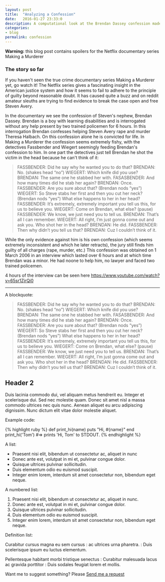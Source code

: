 ```yaml
---
layout: post
title:  "Analyzing a Confession"
date:   2016-01-27 23:33:0
description: A computational look at the Brendan Dassey confession made famous by Making a Murderer
categories:
- blog
permalink: confession
---
```


**Warning:** this blog post contains spoilers for the Netflix documentary series Making a Murderer

### The story so far
If you haven't seen the true crime documentary series Making a Murderer yet, go watch it! The Netflix series gives a fascinating insight in the  American justice system and how it seems to fail to adhere to the principle of guilty beyond reasonable doubt. It has caused quite a buzz and on reddit amateur sleuths are trying to find evidence to break the case open and free Steven Avery.

In the documentary we see the confession of Steven's nephew, Brendan Dassey. Brendan is a boy with learning disabilities and is interrogated without any help present by two trained policemen for 6 hours. In this interrogation Brendan confesses helping Steven Avery rape and murder Theresa Halbach. On this confession alone he is convicted for life. In Making a Murderer the confession seems extremely fishy, with the detectives Fassbender and Wiegert seemingly feeding Brendan's confession to him. In one part the detectives just tell Brendan he shot the victim in the head because he can't think of it:

> FASSBENDER: Did he say why he wanted you to do that?
> BRENDAN: No. (shakes head “no”)
> WIEGERT: Which knife did you use?
> BRENDAN: The same one he stabbed her with.
> FASASBENDER: And how many times did he stab her again?
> BRENDAN: Once.
> FASSBENDER: Are you sure about that? (Brendan nods “yes”)
> WIEGERT: So Steve stabs her first and then you cut her neck? (Brendan nods “yes”) What else happens to her in her head?
> FASSBENDER: It’s extremely, extremely important you tell us this, for us to believe you.
> WIEGERT: Come on Brendan, what else?
> (pause)
> FASSBENDER: We know, we just need you to tell us.
> BRENDAN: That’s all I can remember.
> WIEGERT: All right, I’m just gonna come out and ask you. Who shot her in the head?
> BRENDAN: He did.
> FASSBENDER: Then why didn’t you tell us that?
> BRENDAN: Cuz I couldn’t think of it.




While the only evidence against him is his own confession (which seems extremely inconsistent and which he later retracts), the jury still finds him guilty of all charges (rape, murder, etc.) This confession was obtained on 1 March 2006 in an interview which lasted over 6 hours and at which time Brendan was a minor. He had noone to help him, no lawyer and faced two trained policemen.

4 hours of the interview can be seen here https://www.youtube.com/watch?v=65sr1ZjrQi0





___

A blockquote:

> FASSBENDER: Did he say why he wanted you to do that?
> BRENDAN: No. (shakes head “no”)
> WIEGERT: Which knife did you use?
> BRENDAN: The same one he stabbed her with.
> FASASBENDER: And how many times did he stab her again?
> BRENDAN: Once.
> FASSBENDER: Are you sure about that? (Brendan nods “yes”)
> WIEGERT: So Steve stabs her first and then you cut her neck? (Brendan nods “yes”) What else happens to her in her head?
> FASSBENDER: It’s extremely, extremely important you tell us this, for us to believe you.
> WIEGERT: Come on Brendan, what else?
> (pause)
> FASSBENDER: We know, we just need you to tell us.
> BRENDAN: That’s all I can remember.
> WIEGERT: All right, I’m just gonna come out and ask you. Who shot her in the head?
> BRENDAN: He did.
> FASSBENDER: Then why didn’t you tell us that?
> BRENDAN: Cuz I couldn’t think of it.

## Header 2

Duis lacinia commodo dui, vel aliquam metus hendrerit eu. Integer et scelerisque dui. Sed nec molestie quam. Donec sit amet nisl a massa commodo ultrices nec quis nunc. Aenean aliquet eu arcu adipiscing dignissim. Nunc dictum elit vitae dolor molestie aliquet.


Example code: 

{% highlight ruby %}
def print_hi(name)
  puts "Hi, #{name}"
end
print_hi('Tom')
#=> prints 'Hi, Tom' to STDOUT.
{% endhighlight %}


A list: 

- Praesent nisi elit, bibendum ut consectetur ac, aliquet in nunc
- Donec ante est, volutpat in mi et, pulvinar congue dolor.
- Quisque ultrices pulvinar sollicitudin.
- Duis elementum odio eu euismod suscipit.
- Integer enim lorem, interdum sit amet consectetur non, bibendum eget neque.

A numbered list: 

1. Praesent nisi elit, bibendum ut consectetur ac, aliquet in nunc. 
2. Donec ante est, volutpat in mi et, pulvinar congue dolor.
3. Quisque ultrices pulvinar sollicitudin.
4. Duis elementum odio eu euismod suscipit.
5. Integer enim lorem, interdum sit amet consectetur non, bibendum eget neque.

Definition list:

Curabitur cursus magna eu sem cursus
: ac ultrices urna pharetra.
: Duis scelerisque ipsum eu luctus elementum. 

Pellentesque habitant morbi tristique senectus
: Curabitur malesuada lacus ac gravida porttitor
: Duis sodales feugiat lorem et mollis. 

Want me to suggest something? Please [Send me a request](https://github.com/web-create/harmony/issues/new)
